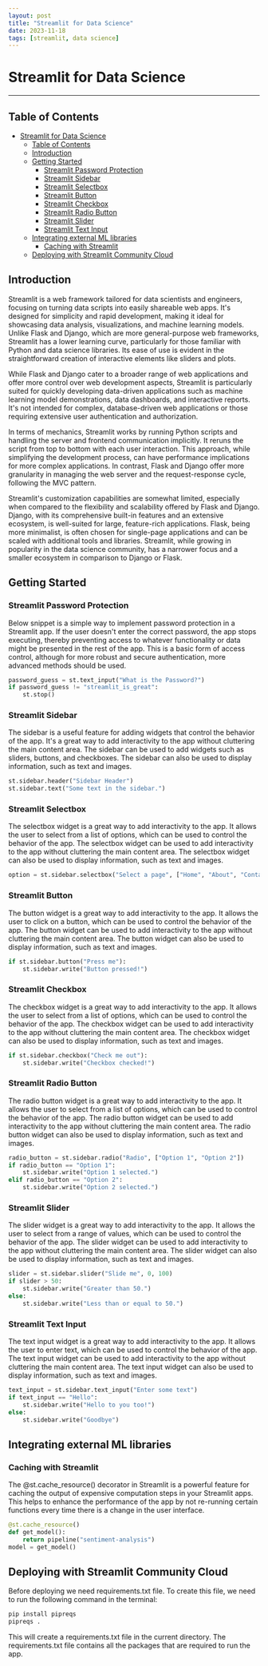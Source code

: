 ```yaml
---
layout: post
title: "Streamlit for Data Science"
date: 2023-11-18
tags: [streamlit, data science]
---
```


# Streamlit for Data Science

---

## Table of Contents
- [Streamlit for Data Science](#streamlit-for-data-science)
  - [Table of Contents](#table-of-contents)
  - [Introduction](#introduction)
  - [Getting Started](#getting-started)
    - [Streamlit Password Protection](#streamlit-password-protection)
    - [Streamlit Sidebar](#streamlit-sidebar)
    - [Streamlit Selectbox](#streamlit-selectbox)
    - [Streamlit Button](#streamlit-button)
    - [Streamlit Checkbox](#streamlit-checkbox)
    - [Streamlit Radio Button](#streamlit-radio-button)
    - [Streamlit Slider](#streamlit-slider)
    - [Streamlit Text Input](#streamlit-text-input)
  - [Integrating external ML libraries](#integrating-external-ml-libraries)
    - [Caching with Streamlit](#caching-with-streamlit)
  - [Deploying with Streamlit Community Cloud](#deploying-with-streamlit-community-cloud)

## Introduction

Streamlit is a web framework tailored for data scientists and engineers, focusing on turning data scripts into easily shareable web apps. It's designed for simplicity and rapid development, making it ideal for showcasing data analysis, visualizations, and machine learning models. Unlike Flask and Django, which are more general-purpose web frameworks, Streamlit has a lower learning curve, particularly for those familiar with Python and data science libraries. Its ease of use is evident in the straightforward creation of interactive elements like sliders and plots.

While Flask and Django cater to a broader range of web applications and offer more control over web development aspects, Streamlit is particularly suited for quickly developing data-driven applications such as machine learning model demonstrations, data dashboards, and interactive reports. It's not intended for complex, database-driven web applications or those requiring extensive user authentication and authorization.

In terms of mechanics, Streamlit works by running Python scripts and handling the server and frontend communication implicitly. It reruns the script from top to bottom with each user interaction. This approach, while simplifying the development process, can have performance implications for more complex applications. In contrast, Flask and Django offer more granularity in managing the web server and the request-response cycle, following the MVC pattern.

Streamlit's customization capabilities are somewhat limited, especially when compared to the flexibility and scalability offered by Flask and Django. Django, with its comprehensive built-in features and an extensive ecosystem, is well-suited for large, feature-rich applications. Flask, being more minimalist, is often chosen for single-page applications and can be scaled with additional tools and libraries. Streamlit, while growing in popularity in the data science community, has a narrower focus and a smaller ecosystem in comparison to Django or Flask.

## Getting Started

### Streamlit Password Protection

Below snippet is a simple way to implement password protection in a Streamlit app. If the user doesn't enter the correct password, the app stops executing, thereby preventing access to whatever functionality or data might be presented in the rest of the app. This is a basic form of access control, although for more robust and secure authentication, more advanced methods should be used.

```python
password_guess = st.text_input("What is the Password?")
if password_guess != "streamlit_is_great":
    st.stop()
```

### Streamlit Sidebar

The sidebar is a useful feature for adding widgets that control the behavior of the app. It's a great way to add interactivity to the app without cluttering the main content area. The sidebar can be used to add widgets such as sliders, buttons, and checkboxes. The sidebar can also be used to display information, such as text and images.

```python
st.sidebar.header("Sidebar Header")
st.sidebar.text("Some text in the sidebar.")
```

### Streamlit Selectbox

The selectbox widget is a great way to add interactivity to the app. It allows the user to select from a list of options, which can be used to control the behavior of the app. The selectbox widget can be used to add interactivity to the app without cluttering the main content area. The selectbox widget can also be used to display information, such as text and images.

```python
option = st.sidebar.selectbox("Select a page", ["Home", "About", "Contact"])
```

### Streamlit Button

The button widget is a great way to add interactivity to the app. It allows the user to click on a button, which can be used to control the behavior of the app. The button widget can be used to add interactivity to the app without cluttering the main content area. The button widget can also be used to display information, such as text and images.

```python
if st.sidebar.button("Press me"):
    st.sidebar.write("Button pressed!")
```

### Streamlit Checkbox

The checkbox widget is a great way to add interactivity to the app. It allows the user to select from a list of options, which can be used to control the behavior of the app. The checkbox widget can be used to add interactivity to the app without cluttering the main content area. The checkbox widget can also be used to display information, such as text and images.

```python
if st.sidebar.checkbox("Check me out"):
    st.sidebar.write("Checkbox checked!")
```

### Streamlit Radio Button

The radio button widget is a great way to add interactivity to the app. It allows the user to select from a list of options, which can be used to control the behavior of the app. The radio button widget can be used to add interactivity to the app without cluttering the main content area. The radio button widget can also be used to display information, such as text and images.

```python
radio_button = st.sidebar.radio("Radio", ["Option 1", "Option 2"])
if radio_button == "Option 1":
    st.sidebar.write("Option 1 selected.")
elif radio_button == "Option 2":
    st.sidebar.write("Option 2 selected.")
```

### Streamlit Slider    

The slider widget is a great way to add interactivity to the app. It allows the user to select from a range of values, which can be used to control the behavior of the app. The slider widget can be used to add interactivity to the app without cluttering the main content area. The slider widget can also be used to display information, such as text and images.

```python
slider = st.sidebar.slider("Slide me", 0, 100)
if slider > 50:
    st.sidebar.write("Greater than 50.")
else:
    st.sidebar.write("Less than or equal to 50.")
```

### Streamlit Text Input

The text input widget is a great way to add interactivity to the app. It allows the user to enter text, which can be used to control the behavior of the app. The text input widget can be used to add interactivity to the app without cluttering the main content area. The text input widget can also be used to display information, such as text and images.

```python
text_input = st.sidebar.text_input("Enter some text")
if text_input == "Hello":
    st.sidebar.write("Hello to you too!")
else:
    st.sidebar.write("Goodbye")
```

## Integrating external ML libraries

### Caching with Streamlit

The @st.cache_resource() decorator in Streamlit is a powerful feature for caching the output of expensive computation steps in your Streamlit apps. This helps to enhance the performance of the app by not re-running certain functions every time there is a change in the user interface.

```python
@st.cache_resource()
def get_model():
    return pipeline("sentiment-analysis")
model = get_model()
```


## Deploying with Streamlit Community Cloud

Before deploying we need requirements.txt file. To create this file, we need to run the following command in the terminal:

```bash
pip install pipreqs
pipreqs .
```

This will create a requirements.txt file in the current directory. The requirements.txt file contains all the packages that are required to run the app. 



